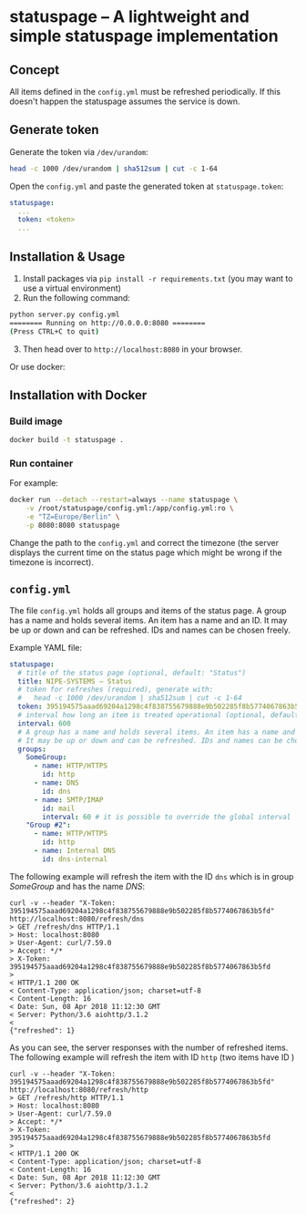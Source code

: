 # statuspage – A lightweight and simple statuspage implementation

## Concept

All items defined in the `config.yml` must be refreshed periodically. If this doesn't happen the statuspage assumes the service is down.

## Generate token

Generate the token via `/dev/urandom`:

```bash
head -c 1000 /dev/urandom | sha512sum | cut -c 1-64
```

Open the `config.yml` and paste the generated token at `statuspage.token`:

```yaml
statuspage:
  ...
  token: <token>
  ...
```

## Installation & Usage

1. Install packages via `pip install -r requirements.txt` (you may want to use a virtual environment)
2. Run the following command:

```bash
python server.py config.yml
======== Running on http://0.0.0.0:8080 ========
(Press CTRL+C to quit)
```

3. Then head over to `http://localhost:8080` in your browser.

Or use docker:

## Installation with Docker

### Build image

```bash
docker build -t statuspage .
```

### Run container

For example:

```bash
docker run --detach --restart=always --name statuspage \
    -v /root/statuspage/config.yml:/app/config.yml:ro \
    -e "TZ=Europe/Berlin" \
    -p 8080:8080 statuspage
```

Change the path to the `config.yml` and correct the timezone (the server displays the current time on the status page which might be wrong if the timezone is incorrect).

## `config.yml`

The file `config.yml` holds all groups and items of the status page. A group has a name and holds several items. An item has a name and an ID. It may be up or down and can be refreshed. IDs and names can be chosen freely.

Example YAML file:

```yaml
statuspage:
  # title of the status page (optional, default: "Status")
  title: NIPE-SYSTEMS – Status
  # token for refreshes (required), generate with:
  #   head -c 1000 /dev/urandom | sha512sum | cut -c 1-64
  token: 395194575aaad69204a1298c4f838755679888e9b502285f8b5774067863b5fd
  # interval how long an item is treated operational (optional, default: 600)
  interval: 600
  # A group has a name and holds several items. An item has a name and an ID.
  # It may be up or down and can be refreshed. IDs and names can be chosen freely.
  groups:
    SomeGroup:
      - name: HTTP/HTTPS
        id: http
      - name: DNS
        id: dns
      - name: SMTP/IMAP
        id: mail
        interval: 60 # it is possible to override the global interval
    "Group #2":
      - name: HTTP/HTTPS
        id: http
      - name: Internal DNS
        id: dns-internal
```

The following example will refresh the item with the ID `dns` which is in group *SomeGroup* and has the name *DNS*:

```
curl -v --header "X-Token: 395194575aaad69204a1298c4f838755679888e9b502285f8b5774067863b5fd" http://localhost:8080/refresh/dns
> GET /refresh/dns HTTP/1.1
> Host: localhost:8080
> User-Agent: curl/7.59.0
> Accept: */*
> X-Token: 395194575aaad69204a1298c4f838755679888e9b502285f8b5774067863b5fd
> 
< HTTP/1.1 200 OK
< Content-Type: application/json; charset=utf-8
< Content-Length: 16
< Date: Sun, 08 Apr 2018 11:12:30 GMT
< Server: Python/3.6 aiohttp/3.1.2
< 
{"refreshed": 1}
```

As you can see, the server responses with the number of refreshed items. The following example will refresh the item with ID `http` (two items have ID )

```
curl -v --header "X-Token: 395194575aaad69204a1298c4f838755679888e9b502285f8b5774067863b5fd" http://localhost:8080/refresh/http
> GET /refresh/http HTTP/1.1
> Host: localhost:8080
> User-Agent: curl/7.59.0
> Accept: */*
> X-Token: 395194575aaad69204a1298c4f838755679888e9b502285f8b5774067863b5fd
> 
< HTTP/1.1 200 OK
< Content-Type: application/json; charset=utf-8
< Content-Length: 16
< Date: Sun, 08 Apr 2018 11:12:30 GMT
< Server: Python/3.6 aiohttp/3.1.2
< 
{"refreshed": 2}
```
